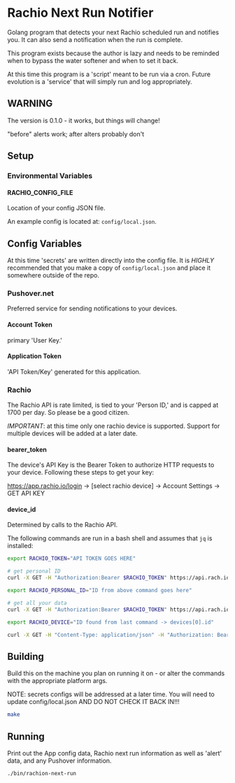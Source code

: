 # Rachio Next Run Notifier

Golang program that detects your next Rachio scheduled run and notifies you. It can also send a notification when the run is complete.

This program exists because the author is lazy and needs to be reminded when to bypass the water softener and when to set it back.

At this time this program is a 'script' meant to be run via a cron. Future evolution is a 'service' that will simply run and log appropriately.

## WARNING

The version is 0.1.0 - it works, but things will change!

"before" alerts work; after alters probably don't

## Setup

### Environmental Variables

#### RACHIO_CONFIG_FILE

Location of your config JSON file.

An example config is located at: `config/local.json`.

## Config Variables

At this time 'secrets' are written directly into the config file.  It is _HIGHLY_ recommended that you make a copy of `config/local.json` and place it somewhere outside of the repo.

### Pushover.net

Preferred service for sending notifications to your devices.

#### Account Token

primary 'User Key.'

#### Application Token

'API Token/Key' generated for this application.

### Rachio

The Rachio API is rate limited, is tied to your 'Person ID,' and is capped at 1700 per day. So please be a good citizen.

_IMPORTANT_: at this time only one rachio device is supported.  Support for multiple devices will be added at a later date.

#### bearer_token

The device's API Key is the Bearer Token to authorize HTTP requests to your device. Following these steps to get your key:

<https://app.rachio.io/login> -> [select rachio device] -> Account Settings -> GET API KEY

#### device_id

Determined by calls to the Rachio API.

The following commands are run in a bash shell and assumes that `jq` is installed:

```bash
export RACHIO_TOKEN="API TOKEN GOES HERE"

# get personal ID
curl -X GET -H "Authorization:Bearer $RACHIO_TOKEN" https://api.rach.io/1/public/person/info | jq .

export RACHIO_PERSONAL_ID="ID from above command goes here"

# get all your data
curl -X GET -H "Authorization:Bearer $RACHIO_TOKEN" https://api.rach.io/1/public/person/$RACHIO_PERSONAL_ID | jq .

export RACHIO_DEVICE="ID found from last command -> devices[0].id"

curl -X GET -H "Content-Type: application/json" -H "Authorization: Bearer $RACHIO_TOKEN" https://api.rach.io/1/public/device/$RACHIO_DEVICE | jq .
```

## Building

Build this on the machine you plan on running it on - or alter the commands with the appropriate platform args.

NOTE: secrets configs will be addressed at a later time.  You will need to update config/local.json AND DO NOT CHECK IT BACK IN!!!

```bash
make
```

## Running

Print out the App config data, Rachio next run information as well as 'alert' data, and any Pushover information.

```bash
./bin/rachion-next-run
```
